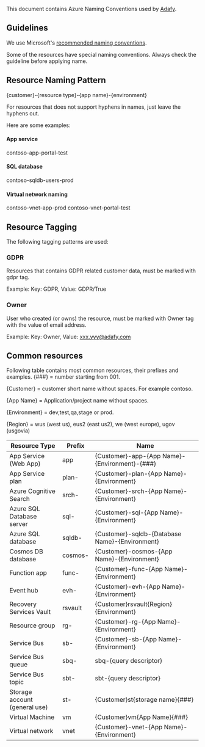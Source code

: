 This document contains Azure Naming Conventions used by [Adafy](https://adafy.com).

## Guidelines

We use Microsoft's [recommended naming conventions](https://docs.microsoft.com/en-us/azure/cloud-adoption-framework/ready/azure-best-practices/naming-and-tagging).

Some of the resources have special naming conventions. Always check the guideline before applying name.

## Resource Naming Pattern

{customer}-{resource type}-{app name}-{environment}

For resources that does not support hyphens in names, just leave the hyphens out.

Here are some examples:

#### App service

contoso-app-portal-test

#### SQL database

contoso-sqldb-users-prod

#### Virtual network naming

contoso-vnet-app-prod
contoso-vnet-portal-test

## Resource Tagging

The following tagging patterns are used:

### GDPR

Resources that contains GDPR related customer data, must be marked with gdpr tag.

Example: Key: GDPR, Value: GDPR/True

### Owner

User who created (or owns) the resource, must be marked with Owner tag with the value of email address.​

Example: Key: Owner, Value: xxx.yyy@adafy.com

## Common resources

Following table contains most common resources, their prefixes and examples.
{###} = number starting from 001.

{Customer} = customer short name without spaces. For example contoso.

{App Name} = Application/project name without spaces.

{Environment} = dev,test,qa,stage or prod.

{Region} = wus (west us), eus2 (east us2), we (west europe), ugov (usgovia)

|Resource Type|Prefix|Name|
|---|---|---|
|App Service (Web App)|app|{Customer}-app-{App Name}-{Environment}-{###}|
|App Service plan|plan-|{Customer}-plan-{App Name}-{Environment}|
|Azure Cognitive Search|srch-|{Customer}-srch-{App Name}-{Environment}|
|Azure SQL Database server|sql-|{Customer}-sql-{App Name}-{Environment}|
|Azure SQL database|sqldb-|{Customer}-sqldb-{Database Name}-{Environment}|
|Cosmos DB database|cosmos-|{Customer}-cosmos-{App Name}-{Environment}|
|Function app|func-|{Customer}-func-{App Name}-{Environment}|
|Event hub|evh-|{Customer}-evh-{App Name}-{Environment}|
|Recovery Services Vault|rsvault|{Customer}rsvault{Region}{Environment}|
|Resource group|rg-|{Customer}-rg-{App Name}-{Environment}|
|Service Bus|sb-|{Customer}-sb-{App Name}-{Environment}|
|Service Bus queue|sbq-|sbq-{query descriptor}|
|Service Bus topic|sbt-|sbt-{query descriptor}|
|Storage account (general use)|st-|{Customer}st{storage name}{###}|
|Virtual Machine|vm|{Customer}vm{App Name}{###}|
|Virtual network|vnet|{Customer}-vnet-{App Name}-{Environment}|
